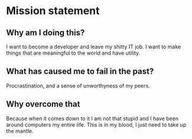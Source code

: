 # Mission statement

## Why am I doing this?

I want to become a developer and leave my shitty IT job. I want to make things that are meaningful to the world and have utility. 

## What has caused me to fail in the past?

Procrastination, and a sense of unworthyness of my peers.

## Why overcome that

Because when it comes down to it I am not that stupid and I have been around computers my entire life. This is in my blood, I just need to take up the mantle. 
